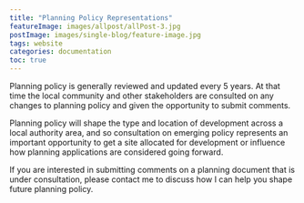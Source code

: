 ```yaml
---
title: "Planning Policy Representations"
featureImage: images/allpost/allPost-3.jpg
postImage: images/single-blog/feature-image.jpg
tags: website
categories: documentation
toc: true
---
```


Planning policy is generally reviewed and updated every 5 years. At that time the local community and other stakeholders are consulted on any changes to planning policy and given the opportunity to submit comments.

Planning policy will shape the type and location of development across a local authority area, and so consultation on emerging policy represents an important opportunity to get a site allocated for development or influence how planning applications are considered going forward.

If you are interested in submitting comments on a planning document that is under consultation, please contact me to discuss how I can help you shape future planning policy.
